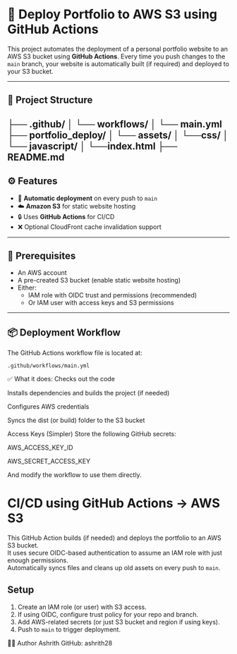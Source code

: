 # 🚀 Deploy Portfolio to AWS S3 using GitHub Actions

This project automates the deployment of a personal portfolio website to an AWS S3 bucket using **GitHub Actions**. Every time you push changes to the `main` branch, your website is automatically built (if required) and deployed to your S3 bucket.

---

## 📁 Project Structure


├── .github/
│ └── workflows/
│ └── main.yml
├── portfolio_deploy/
│  └── assets/
│  └──css/
│  └── javascript/
│  └──index.html
├── README.md
---

## ⚙️ Features

- 🔁 **Automatic deployment** on every push to `main`
- ☁️ **Amazon S3** for static website hosting
- 🔒 Uses **GitHub Actions** for CI/CD
- ❌ Optional CloudFront cache invalidation support

---

## 🚧 Prerequisites

- An AWS account
- A pre-created S3 bucket (enable static website hosting)
- Either:
  - IAM role with OIDC trust and permissions (recommended)
  - Or IAM user with access keys and S3 permissions

---

## 📦 Deployment Workflow

The GitHub Actions workflow file is located at:

```
.github/workflows/main.yml
```

✅ What it does:
Checks out the code

Installs dependencies and builds the project (if needed)

Configures AWS credentials

Syncs the dist (or build) folder to the S3 bucket

Access Keys (Simpler)
Store the following GitHub secrets:

AWS_ACCESS_KEY_ID

AWS_SECRET_ACCESS_KEY

And modify the workflow to use them directly.

# CI/CD using GitHub Actions → AWS S3

This GitHub Action builds (if needed) and deploys the portfolio to an AWS S3 bucket.  
It uses secure OIDC-based authentication to assume an IAM role with just enough permissions.  
Automatically syncs files and cleans up old assets on every push to `main`.

## Setup
1. Create an IAM role (or user) with S3 access.
2. If using OIDC, configure trust policy for your repo and branch.
3. Add AWS-related secrets (or just S3 bucket and region if using keys).
4. Push to `main` to trigger deployment.



👨‍💻 Author
Ashrith
GitHub: ashrith28

